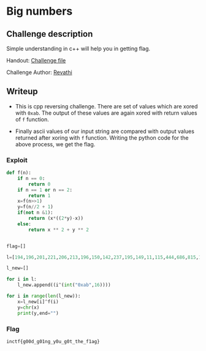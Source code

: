 # Big numbers

## Challenge description

Simple understanding in c++ will help you in getting flag.

Handout: [Challenge file](https://github.com/revathi2001/inctf2021/blob/main/Big)

Challenge Author: [Revathi](https://twitter.com/Revathi01740772)

## Writeup

- This is cpp reversing challenge. There are set of values which are xored with ``0xab``. The output of these values are again xored with return values of ``f`` function. 

- Finally ascii values of our input string are compared with output values returned after xoring with ``f`` function. Writing the python code for the above process, we get the flag.

### Exploit
```py
def f(n):
	if n == 0:
		return 0
	if n == 1 or n == 2:
		return 1
	x=f(n>>1)
	y=f(n//2 + 1)
	if(not n &1):
		return (x*((2*y)-x))
	else:
		return x ** 2 + y ** 2


flag=[]

l=[194,196,201,221,206,213,196,150,142,237,195,149,11,115,444,686,815,1775,2691,4235,6809,10766,17844,28462,46548,75214,121586,196492,317831,514168,832178,1346071,2178505,3524404]

l_new=[]

for i in l:
	l_new.append((i^(int("0xab",16))))

for i in range(len(l_new)):
	x=l_new[i]^f(i)
	y=chr(x)
	print(y,end="")
```

### Flag
```inctf{g00d_g01ng_y0u_g0t_the_f1ag}```

